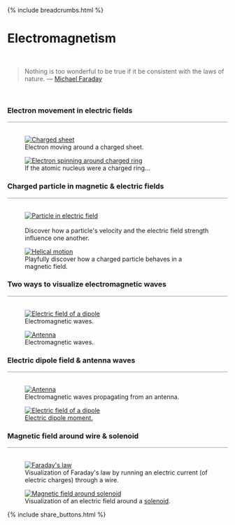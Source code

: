 {% include breadcrumbs.html %}

<a name="electromagnetism"></a>
# Electromagnetism
<div class="header_line"><br/></div>

<blockquote>
Nothing is too wonderful to be true if it be consistent with the laws of nature. &mdash;
<a href="https://en.wikipedia.org/wiki/Michael_Faraday">Michael Faraday</a>
</blockquote><br/>


### Electron movement in electric fields
<div style="border-top: 1px solid #999999"><br/></div>

<div class="double_image">
<figure class="left_image">
  <a href="charged_sheet.html">
    <img alt="Charged sheet" src="images/charged_sheet.png" title="Click to animate"/>
  </a>
  <figcaption>Electron moving around a charged sheet.</figcaption>
</figure>
<figure class="right_image">
  <a href="charged_ring.html">
    <img alt="Electron spinning around charged ring" src="images/electron_and_charged_ring.png" title="Click to animate"/>
  </a>
  <figcaption>If the atomic nucleus were a charged ring&#x2026;</figcaption>
</figure>
</div>
<p style="clear: both;"></p>


### Charged particle in magnetic &amp; electric fields
<div style="border-top: 1px solid #999999"><br/></div>

<div class="double_image">
<figure class="left_image">
  <a href="moving_charge.html">
    <img alt="Particle in electric field" src="images/particle_in_electric_field.png" title="Click to animate"/>
  </a>
  <figcaption><br/>Discover how a particle&apos;s velocity and the electric field strength influence one another.</figcaption>
</figure>
<figure class="right_image">
  <a href="helical_motion.html">
    <img alt="Helical motion" src="images/helical_motion.png" title="Click to animate"/>
  </a>
  <figcaption>Playfully discover how a charged particle behaves in a magnetic field.</figcaption>
</figure>
</div>
<p style="clear: both;"></p>

### Two ways to visualize electromagnetic waves
<div style="border-top: 1px solid #999999"><br/></div>

<div class="double_image">
<figure class="left_image">
  <a href="electromagnetic_wave_quiver.html">
    <img alt="Electric field of a dipole" src="images/electromagnetic_wave_quiver.png" title="Click to animate"/>
  </a>
  <figcaption>Electromagnetic waves.</figcaption>
</figure>
<figure class="right_image">
  <a href="electromagnetic_wave.html">
    <img alt="Antenna" src="images/electromagnetic_wave.png" title="Click to animate"/>
  </a>
  <figcaption>Electromagnetic waves.</figcaption>
</figure>
</div>
<p style="clear: both;"></p>

### Electric dipole field &amp; antenna waves
<div style="border-top: 1px solid #999999"><br/></div>

<div class="double_image">
<figure class="left_image">
  <a href="antenna.html">
    <img alt="Antenna" src="images/antenna.png" title="Click to animate"/>
  </a>
  <figcaption>Electromagnetic waves propagating from an antenna.</figcaption>
</figure>
<figure class="right_image">
  <a href="dipole_field.html">
    <img alt="Electric field of a dipole" src="images/dipole_field.png" title="Click to animate"/>
  </a>
  <figcaption><a href="https://en.wikipedia.org/wiki/Electric_dipole_moment">Electric dipole moment.</a></figcaption>
</figure>
</div>
<p style="clear: both;"></p>



### Magnetic field around wire &amp; solenoid
<div style="border-top: 1px solid #999999"><br/></div>

<div class="double_image">
<figure class="left_image">
  <a href="faradays_law.html">
    <img alt="Faraday's law" src="images/faradays_law.png" title="Click to animate"/>
  </a>
  <figcaption>Visualization of Faraday's law by running an electric current (of electric charges) through a wire.</figcaption>
</figure>
<figure class="right_image">
  <a href="solenoid.html">
    <img alt="Magnetic field around solenoid" src="images/solenoid.png" title="Click to animate"/>
  </a>  
  <figcaption>Visualization of an electric field around a 
  <a href="https://en.wikipedia.org/wiki/Solenoid">solenoid</a>.</figcaption>
</figure>
</div>
<p style="clear: both;"></p>

{% include share_buttons.html %}


